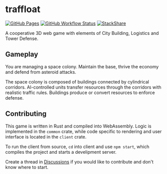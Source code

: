 # traffloat
[![GitHub Pages](https://img.shields.io/github/workflow/status/SOF3/traffloat/Pages)](https://sof3.github.io/traffloat/master/)
[![GitHub Workflow Status](https://img.shields.io/github/workflow/status/SOF3/traffloat/CI)](https://sof3.github.io/traffloat/master/doc/traffloat/)
[![StackShare](http://img.shields.io/badge/tech-stack-0690fa.svg?style=flat)](https://stackshare.io/sof3/traffloat)


A cooperative 3D web game with elements of City Building, Logistics and Tower Defense.

## Gameplay
You are managing a space colony.
Maintain the base, thrive the economy and defend from asteroid attacks.

The space colony is composed of buildings
connected by cylindrical corridors.
AI-controlled units transfer resources through the corridors
with realistic traffic rules.
Buildings produce or convert resources to enforce defense.

## Contributing
This game is written in Rust and compiled into WebAssembly.
Logic is implemented in the `common` crate,
while code specific to rendering and user interface is located in the `client` crate.

To run the client from source, `cd` into client and use `npm start`,
which compiles the project and starts a develipment server.

Create a thread in [Discussions](https://github.com/SOF3/traffloat/discussions)
if you would like to contribute and don't know where to start.
